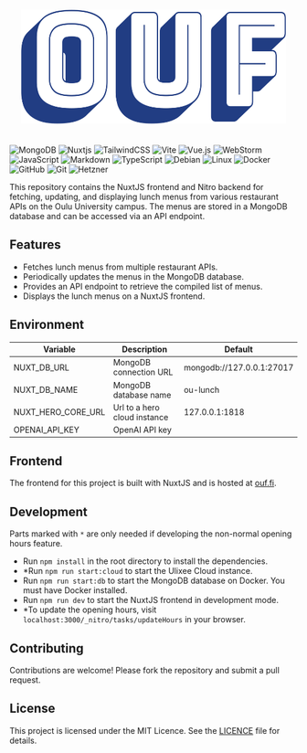 <p style="text-align: center; padding: 20px;">
  <img src="assets/ouf-high-resolution-logo-transparent.webp" height="200">
</p>

![MongoDB](https://img.shields.io/badge/MongoDB-%234ea94b.svg?style=for-the-badge&logo=mongodb&logoColor=white)
![Nuxtjs](https://img.shields.io/badge/Nuxt-002E3B?style=for-the-badge&logo=nuxt&logoColor=#00DC82)
![TailwindCSS](https://img.shields.io/badge/tailwindcss-%2338B2AC.svg?style=for-the-badge&logo=tailwind-css&logoColor=white)
![Vite](https://img.shields.io/badge/vite-%23646CFF.svg?style=for-the-badge&logo=vite&logoColor=white)
![Vue.js](https://img.shields.io/badge/vuejs-%2335495e.svg?style=for-the-badge&logo=vuedotjs&logoColor=%234FC08D)
![WebStorm](https://img.shields.io/badge/webstorm-143?style=for-the-badge&logo=webstorm&logoColor=white&color=black)
![JavaScript](https://img.shields.io/badge/javascript-%23323330.svg?style=for-the-badge&logo=javascript&logoColor=%23F7DF1E)
![Markdown](https://img.shields.io/badge/markdown-%23000000.svg?style=for-the-badge&logo=markdown&logoColor=white)
![TypeScript](https://img.shields.io/badge/typescript-%23007ACC.svg?style=for-the-badge&logo=typescript&logoColor=white)
![Debian](https://img.shields.io/badge/Debian-D70A53?style=for-the-badge&logo=debian&logoColor=white)
![Linux](https://img.shields.io/badge/Linux-FCC624?style=for-the-badge&logo=linux&logoColor=black)
![Docker](https://img.shields.io/badge/docker-%230db7ed.svg?style=for-the-badge&logo=docker&logoColor=white)
![GitHub](https://img.shields.io/badge/github-%23121011.svg?style=for-the-badge&logo=github&logoColor=white)
![Git](https://img.shields.io/badge/git-%23F05032.svg?style=for-the-badge&logo=git&logoColor=white)
<img src="https://cdn.hetzner.com/assets/Uploads/Hetzner-Logo-slogan_white_space-red.jpg" alt="Hetzner" height="28"/>

This repository contains the NuxtJS frontend and Nitro backend for fetching, updating, and displaying lunch menus from
various restaurant APIs on the Oulu University campus. The menus are stored in a MongoDB database and can be accessed
via an API endpoint.

## Features

- Fetches lunch menus from multiple restaurant APIs.
- Periodically updates the menus in the MongoDB database.
- Provides an API endpoint to retrieve the compiled list of menus.
- Displays the lunch menus on a NuxtJS frontend.

## Environment

| Variable           | Description                  | Default                   |
|--------------------|------------------------------|---------------------------|
| NUXT_DB_URL        | MongoDB connection URL       | mongodb://127.0.0.1:27017 |
| NUXT_DB_NAME       | MongoDB database name        | ou-lunch                  |
| NUXT_HERO_CORE_URL | Url to a hero cloud instance | 127.0.0.1:1818            |
| OPENAI_API_KEY     | OpenAI API key               |                           |

## Frontend

The frontend for this project is built with NuxtJS and is hosted at [ouf.fi](https://ouf.fi).

## Development

Parts marked with `*` are only needed if developing the non-normal opening hours feature.

- Run `npm install` in the root directory to install the dependencies.
- *Run `npm run start:cloud` to start the Ulixee Cloud instance.
- Run `npm run start:db` to start the MongoDB database on Docker. You must have Docker installed.
- Run `npm run dev` to start the NuxtJS frontend in development mode.
- *To update the opening hours, visit `localhost:3000/_nitro/tasks/updateHours` in your browser.

## Contributing

Contributions are welcome! Please fork the repository and submit a pull request.

## License

This project is licensed under the MIT Licence. See the [LICENCE](LICENSE) file for details.
